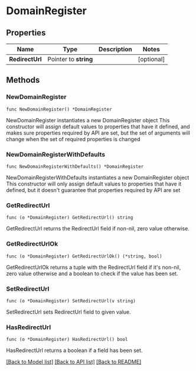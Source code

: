 # DomainRegister

## Properties

Name | Type | Description | Notes
------------ | ------------- | ------------- | -------------
**RedirectUrl** | Pointer to **string** |  | [optional] 

## Methods

### NewDomainRegister

`func NewDomainRegister() *DomainRegister`

NewDomainRegister instantiates a new DomainRegister object
This constructor will assign default values to properties that have it defined,
and makes sure properties required by API are set, but the set of arguments
will change when the set of required properties is changed

### NewDomainRegisterWithDefaults

`func NewDomainRegisterWithDefaults() *DomainRegister`

NewDomainRegisterWithDefaults instantiates a new DomainRegister object
This constructor will only assign default values to properties that have it defined,
but it doesn't guarantee that properties required by API are set

### GetRedirectUrl

`func (o *DomainRegister) GetRedirectUrl() string`

GetRedirectUrl returns the RedirectUrl field if non-nil, zero value otherwise.

### GetRedirectUrlOk

`func (o *DomainRegister) GetRedirectUrlOk() (*string, bool)`

GetRedirectUrlOk returns a tuple with the RedirectUrl field if it's non-nil, zero value otherwise
and a boolean to check if the value has been set.

### SetRedirectUrl

`func (o *DomainRegister) SetRedirectUrl(v string)`

SetRedirectUrl sets RedirectUrl field to given value.

### HasRedirectUrl

`func (o *DomainRegister) HasRedirectUrl() bool`

HasRedirectUrl returns a boolean if a field has been set.


[[Back to Model list]](../README.md#documentation-for-models) [[Back to API list]](../README.md#documentation-for-api-endpoints) [[Back to README]](../README.md)


